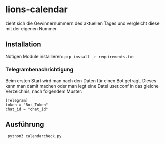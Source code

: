 # lions-calendar
zieht sich die Gewinnernummern des aktuellen Tages und vergleicht diese mit der eigenen Nummer.

## Installation
Nötigen Module installieren:
```pip install -r requirements.txt```

### Telegrambenachrichtigung
Beim ersten Start wird man nach den Daten für einen Bot gefragt. Dieses kann man damit machen oder man legt eine Datei user.conf in das gleiche Verzeichnis, nach folgendem Muster:
```
[Telegram]
token = "Bot_Token"
chat_id = "chat_id"
```
## Ausführung
``` python3 calendarcheck.py```
